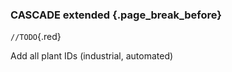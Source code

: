 ### CASCADE extended {.page_break_before}

 `//TODO`{.red}

Add all plant IDs (industrial, automated)
